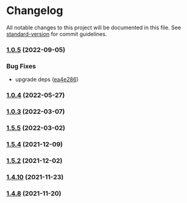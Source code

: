 # Changelog

All notable changes to this project will be documented in this file. See [standard-version](https://github.com/conventional-changelog/standard-version) for commit guidelines.

### [1.0.5](https://github.com/Koatty/koatty_client/compare/v1.0.4...v1.0.5) (2022-09-05)


### Bug Fixes

* upgrade deps ([ea4e286](https://github.com/Koatty/koatty_client/commit/ea4e286878b0ae6b81fa5225fae100e47d776bf3))

### [1.0.4](https://github.com/Koatty/koatty_client/compare/v1.0.3...v1.0.4) (2022-05-27)

### [1.0.3](https://github.com/Koatty/koatty_client/compare/v1.0.2...v1.0.3) (2022-03-07)

### [1.5.5](https://github.com/thinkkoa/koatty_schedule/compare/v1.5.4...v1.5.5) (2022-03-02)

### [1.5.4](https://github.com/thinkkoa/koatty_schedule/compare/v1.5.2...v1.5.4) (2021-12-09)

### [1.5.2](https://github.com/thinkkoa/koatty_schedule/compare/v1.4.10...v1.5.2) (2021-12-02)

### [1.4.10](https://github.com/thinkkoa/koatty_schedule/compare/v1.4.8...v1.4.10) (2021-11-23)

### [1.4.8](https://github.com/thinkkoa/koatty_schedule/compare/v1.4.6...v1.4.8) (2021-11-20)
